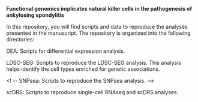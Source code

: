 **Functional genomics implicates natural killer cells in the pathogenesis of ankylosing spondylitis**

In this repository, you will find scripts and data to reproduce the analyses presented in the manuscript. The repository is organized into the following directories:

DEA: Scripts for differential expression analysis. 

LDSC-SEG: Scripts to reproduce the LDSC-SEG analysis. This analysis helps identify the cell types enriched for genetic associations.

<! -- SNPsea: Scripts to reproduce the SNPsea analysis.  --> 

scDRS: Scripts to reproduce single-cell RNAseq and scDRS analyses.
